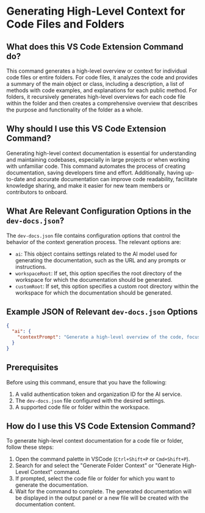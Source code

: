 # Generating High-Level Context for Code Files and Folders

## What does this VS Code Extension Command do?

This command generates a high-level overview or context for individual code files or entire folders. For code files, it analyzes the code and provides a summary of the main object or class, including a description, a list of methods with code examples, and explanations for each public method. For folders, it recursively generates high-level overviews for each code file within the folder and then creates a comprehensive overview that describes the purpose and functionality of the folder as a whole.

## Why should I use this VS Code Extension Command?

Generating high-level context documentation is essential for understanding and maintaining codebases, especially in large projects or when working with unfamiliar code. This command automates the process of creating documentation, saving developers time and effort. Additionally, having up-to-date and accurate documentation can improve code readability, facilitate knowledge sharing, and make it easier for new team members or contributors to onboard.

## What Are Relevant Configuration Options in the `dev-docs.json`?

The `dev-docs.json` file contains configuration options that control the behavior of the context generation process. The relevant options are:

- `ai`: This object contains settings related to the AI model used for generating the documentation, such as the URL and any prompts or instructions.
- `workspaceRoot`: If set, this option specifies the root directory of the workspace for which the documentation should be generated.
- `customRoot`: If set, this option specifies a custom root directory within the workspace for which the documentation should be generated.

## Example JSON of Relevant `dev-docs.json` Options

```json
{
  "ai": {
    "contextPrompt": "Generate a high-level overview of the code, focusing on the main functionality and data structures."
  }
}
```

## Prerequisites

Before using this command, ensure that you have the following:

1. A valid authentication token and organization ID for the AI service.
2. The `dev-docs.json` file configured with the desired settings.
3. A supported code file or folder within the workspace.

## How do I use this VS Code Extension Command?

To generate high-level context documentation for a code file or folder, follow these steps:

1. Open the command palette in VSCode (`Ctrl+Shift+P` or `Cmd+Shift+P`).
2. Search for and select the "Generate Folder Context" or "Generate High-Level Context" command.
3. If prompted, select the code file or folder for which you want to generate the documentation.
4. Wait for the command to complete. The generated documentation will be displayed in the output panel or a new file will be created with the documentation content.
  
  